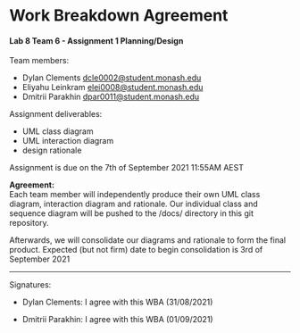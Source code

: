 # Work Breakdown Agreement
#### Lab 8 Team 6 - Assignment 1 Planning/Design

Team members:
- Dylan Clements dcle0002@student.monash.edu
- Eliyahu Leinkram elei0008@student.monash.edu
- Dmitrii Parakhin dpar0011@student.monash.edu

Assignment deliverables:
- UML class diagram
- UML interaction diagram 
- design rationale 

Assignment is due on the 7th of September 2021 11:55AM AEST

**Agreement:**<br>
Each team member will independently produce their own UML class diagram, interaction diagram and rationale.
Our individual class and sequence diagram will be pushed to the /docs/ directory in this git repository.


Afterwards, we will consolidate our diagrams and rationale to form the final product.
Expected (but not firm) date to begin consolidation is 3rd of September 2021

---

Signatures:

- Dylan Clements: I agree with this WBA (31/08/2021)

- Dmitrii Parakhin: I agree with this WBA (01/09/2021)
